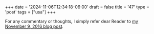 +++
date = '2024-11-06T12:34:18-06:00'
draft = false
title = '47'
type = 'post'
tags = ["usa"]
+++

For any commentary or thoughts, I simply refer dear Reader to <a href="http://julianwest.me/Blog/posts/45/">my November 9, 2016 blog post</a>.